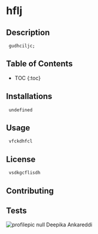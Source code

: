 
  # hflj
  ## Description 
 	 gudhciljc;
  ## Table of Contents 
 	
  * TOC
   {:toc}
  ## Installations 
 	 undefined
  ## Usage 
 	 vfckdhfcl
  ## License
 	 vsdkgcflisdh
  ## Contributing 
 	 
  ## Tests 
 	 
  
  
![profilepic](https://avatars1.githubusercontent.com/u/61395542?v=4)
null
Deepika Ankareddi
